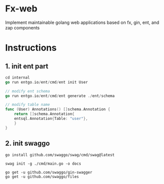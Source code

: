 # Fx-web

Implement maintainable golang web applications based on fx, gin, ent, and zap components

# Instructions
## 1. init ent part
```go
cd internal
go run entgo.io/ent/cmd/ent init User

// modify ent schema
go run entgo.io/ent/cmd/ent generate ./ent/schema

// modify table name
func (User) Annotations() []schema.Annotation {
    return []schema.Annotation{
    entsql.Annotation{Table: "user"},
    }
}
```

## 2. init swaggo
```golang
go install github.com/swaggo/swag/cmd/swag@latest

swag init -g ./cmd/main.go -o docs

go get -u github.com/swaggo/gin-swagger
go get -u github.com/swaggo/files


```